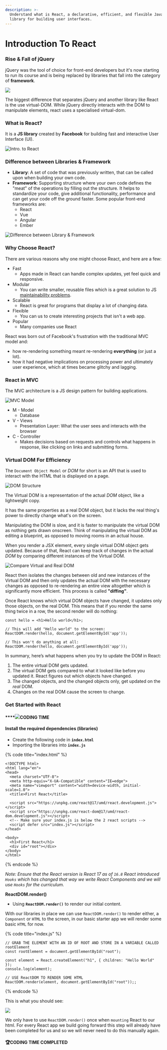 ```yaml
---
description: >-
  Understand what is React, a declarative, efficient, and flexible JavaScript
  library for building user interfaces.
---
```


# Introduction To React

### Rise & Fall of jQuery

jQuery was the tool of choice for front-end developers but it's now starting to run its course and is being replaced by libraries that fall into the category of **framework**.

![](<../.gitbook/assets/image (3) (1).png>)

The biggest difference that separates jQuery and another library like React is the use virtual-DOM. While jQuery directly interacts with the DOM to manipulate elements, react uses a specialised virtual-dom.

### What is React?

It is a **JS library** created by **Facebook** for building fast and interactive User Interface (UI).

![Intro. to React](https://www.edureka.co/blog/wp-content/uploads/2017/08/jsx-2.png)

### Difference between Libraries & Framework

* **Library**: A set of code that was previously written, that can be called upon when building your own code.
* **Framework**: Supporting structure where your own code defines the "meat" of the operations by filling out the structure. It helps to standardize your code, give additional functionality, performance and can get your code off the ground faster. Some popular front-end frameworks are:
  * React
  * Vue
  * Angular
  * Ember

![Difference between Library & Framework](https://csharpcorner-mindcrackerinc.netdna-ssl.com/UploadFile/a85b23/framework-vs-library/Images/DqCkT.png)

### Why Choose React?

There are various reasons why one might choose React, and here are a few:

* Fast
  * Apps made in React can handle complex updates, yet feel quick and responsive.
* Modular
  * You can write smaller, reusable files which is a great solution to JS [maintainability problems](https://en.wikipedia.org/wiki/Spaghetti\_code).
* Scalable
  * React is great for programs that display a lot of changing data.
* Flexible
  * You can us to create interesting projects that isn't a web app.
* Popular
  * Many companies use React

React was born out of Facebook's frustration with the traditional MVC model and:

* how re-rendering something meant re-rendering **everything** (or just a lot).
* how it had negative implications on processing power and ultimately user experience, which at times became glitchy and lagging.

### React in MVC

The MVC architecture is a JS design pattern for building applications.

![MVC Model](https://rangleio.ghost.io/content/images/2021/04/mvc\_blog\_diagrams\_MVC\_pattern1.png)

* M - Model
  * Database
* V - Views
  * Presentation Layer: What the user sees and interacts with the browser
* C - Controller
  * Makes decisions based on requests and controls what happens in response, like clicking on links and submitting forms.

### Virtual DOM For Efficiency

The `Document Object Model` or _DOM_ for short is an API that is used to interact with the HTML that is displayed on a page.

![DOM Structure](https://media.geeksforgeeks.org/wp-content/uploads/20210908120846/DOM.png)

The Virtual DOM is a representation of the actual _DOM_ object, like a lightweight copy.

It has the same properties as a real DOM object, but it lacks the real thing's power to directly change what's on the screen.&#x20;

Manipulating the DOM is slow, and it is faster to manipulate the virtual DOM as nothing gets drawn onscreen. Think of manipulating the virtual DOM as editing a blueprint, as opposed to moving rooms in an actual house.

When you render a JSX element, every single virtual DOM object gets updated. Because of that, React can keep track of changes in the actual _DOM_ by comparing different instances of the Virtual DOM.

![Compare Virtual and Real DOM](https://i.imgur.com/xTxgF0b.png)

React then isolates the changes between old and new instances of the Virtual DOM and then only updates the actual DOM with the necessary changes as opposed to re-rendering an entire view altogether which is significantly more efficient. This process is called **"diffing"**.

Once React knows which virtual DOM objects have changed, it updates only those objects, on the real DOM. This means that if you render the same thing twice in a row, the second render will do nothing:

```
const hello = <h1>Hello world</h1>;
 
// This will add "Hello world" to the screen:
ReactDOM.render(hello, document.getElementById('app'));
 
// This won't do anything at all:
ReactDOM.render(hello, document.getElementById('app'));
```

In summary, here’s what happens when you try to update the DOM in React:

1. The entire virtual DOM gets updated.
2. The virtual DOM gets compared to what it looked like before you updated it. React figures out which objects have changed.
3. The changed objects, and the changed objects only, get updated on the _real_ DOM.
4. Changes on the real DOM cause the screen to change.

### Get Started with React

#### ****![](<../.gitbook/assets/image (2) (1).png>)**CODING TIME**&#x20;

#### Install the required dependencies (libraries)

* Create the following code in **`index.html`**
* Importing the libraries into **`index.js`**

{% code title="index.html" %}
```
<!DOCTYPE html>
<html lang="en">
<head>
  <meta charset="UTF-8">
  <meta http-equiv="X-UA-Compatible" content="IE=edge">
  <meta name="viewport" content="width=device-width, initial-scale=1.0">
  <title>First React</title>
  
  <script src="https://unpkg.com/react@17/umd/react.development.js"></script>
  <script src="https://unpkg.com/react-dom@17/umd/react-dom.development.js"></script>
  <!-- Make sure your index.js is below the 2 react scripts -->
  <script defer src="index.js"></script>
</head>

<body>
  <h1>First React</h1>
  <div id="root"></div>
</body>
</html>
```
{% endcode %}

_Note: Ensure that the React version is React 17 as of `16.8` React introduced `Hooks` which has changed that way we write React Components and we will use `Hooks` for the curriculum._

**ReactDOM.render()**

* Using **`ReactDOM.render()`** to render our initial content.

With our libraries in place we can use `ReactDOM.render()` to render either, a `Component` or `HTML` to the screen, in our basic starter app we will render some basic `HTML` for now.

{% code title="index.js" %}
```
// GRAB THE ELEMENT WITH AN ID OF ROOT AND STORE IN A VARIABLE CALLED rootElement
const rootElement = document.getElementById("root");

const element = React.createElement("h1", { children: "Hello World" });
console.log(element);

// USE ReactDOM TO RENDER SOME HTML
ReactDOM.render(element, document.getElementById("root"));;
```
{% endcode %}

This is what you should see:

![](<../.gitbook/assets/Screenshot 2022-01-23 at 6.37.58 PM.png>)

We only have to use `ReactDOM.render()` once when `mounting` React to our html. For every React app we build going forward this step will already have been completed for us and so we will never need to do this manually again.

#### **🏆CODING TIME COMPLETED**
